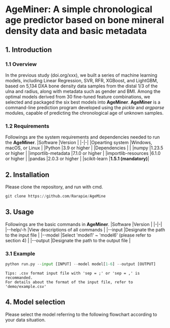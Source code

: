 # AgeMiner: A simple chronological age predictor based on bone mineral density data and basic metadata
## 1. Introduction
### 1.1 Overview
In the previous study (doi.org/xxx), we built a series of machine learning models, including Linear Regression, SVR, RFR, XGBoost, and LightGBM, based on 5,134 DXA bone density data samples from the distal 1/3 of the ulna and radius, along with metadata such as gender and BMI. Among the optimal models derived from 30 fine-tuned feature combinations, we selected and packaged the six best models into **AgeMiner**. **AgeMiner** is a command-line prediction program developed using the *pickle* and *argparse* modules, capable of predicting the chronological age of unknown samples.
### 1.2 Requirements
Followings are the system requirements and dependencies needed to run the **AgeMiner**.
|Software |Version |
|-|-|
|Opearting system |Windows, macOS, or Linux |
|Python |3.9 or higher |
|Dependencies | |
|numpy |1.23.5 or higher |
|importlib-metadata |7.1.0 or higher |
|importlib-resources |6.1.0 or higher |
|pandas |2.0.3 or higher |
|scikit-learn |**1.5.1 (mandatory)**|
## 2. Installation
Please clone the repository, and run with cmd.
```python
git clone https://github.com/Rarapie/AgeMine
```
## 3. Usage
Followings are the basic commands in **AgeMiner**.
|Software |Version |
|-|-|
|--help/-h |View descriptions of all commands |
|--input |Designate the path to the input file |
|--model |Select 'model1' ~ 'model6' (please refer to section 4) |
|--output |Designate the path to the output file |
### 3.1 Example
```python
python run.py --input [INPUT] --model model[1-6] --output [OUTPUT]
```
`Tips: .csv format input file with 'sep = ;' or 'sep = ,' is recommanded.`  
`For details about the format of the input file, refer to 'demo/example.csv'`
## 4. Model selection
Please select the model referring to the following flowchart according to your data situation.


